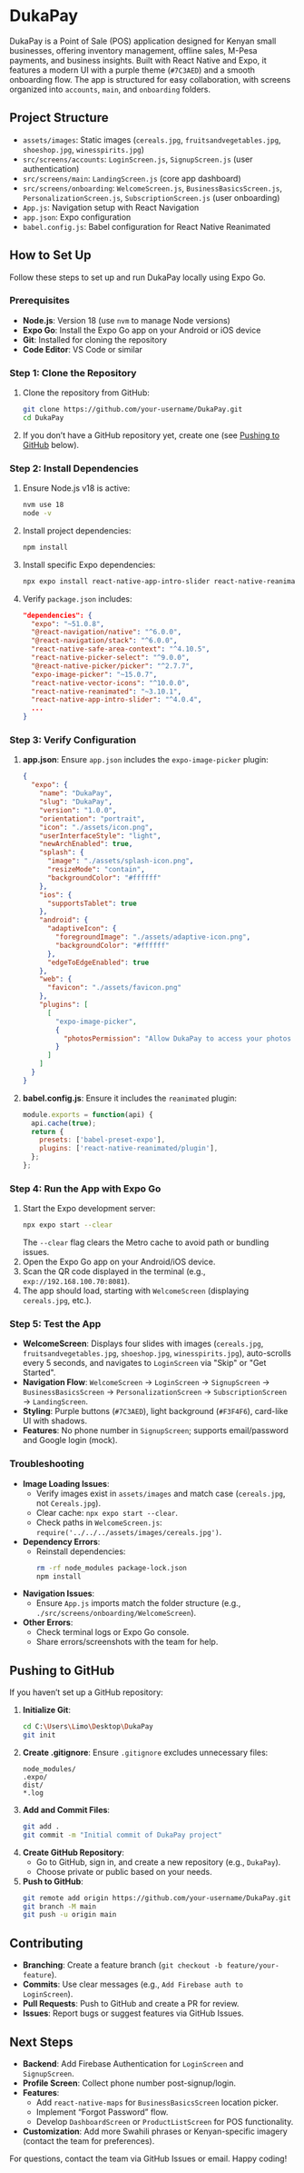 # DukaPay

DukaPay is a Point of Sale (POS) application designed for Kenyan small businesses, offering inventory management, offline sales, M-Pesa payments, and business insights. Built with React Native and Expo, it features a modern UI with a purple theme (`#7C3AED`) and a smooth onboarding flow. The app is structured for easy collaboration, with screens organized into `accounts`, `main`, and `onboarding` folders.

## Project Structure
- `assets/images`: Static images (`cereals.jpg`, `fruitsandvegetables.jpg`, `shoeshop.jpg`, `winesspirits.jpg`)
- `src/screens/accounts`: `LoginScreen.js`, `SignupScreen.js` (user authentication)
- `src/screens/main`: `LandingScreen.js` (core app dashboard)
- `src/screens/onboarding`: `WelcomeScreen.js`, `BusinessBasicsScreen.js`, `PersonalizationScreen.js`, `SubscriptionScreen.js` (user onboarding)
- `App.js`: Navigation setup with React Navigation
- `app.json`: Expo configuration
- `babel.config.js`: Babel configuration for React Native Reanimated

## How to Set Up
Follow these steps to set up and run DukaPay locally using Expo Go.

### Prerequisites
- **Node.js**: Version 18 (use `nvm` to manage Node versions)
- **Expo Go**: Install the Expo Go app on your Android or iOS device
- **Git**: Installed for cloning the repository
- **Code Editor**: VS Code or similar

### Step 1: Clone the Repository
1. Clone the repository from GitHub:
   ```bash
   git clone https://github.com/your-username/DukaPay.git
   cd DukaPay
   ```
2. If you don’t have a GitHub repository yet, create one (see [Pushing to GitHub](#pushing-to-github) below).

### Step 2: Install Dependencies
1. Ensure Node.js v18 is active:
   ```bash
   nvm use 18
   node -v
   ```
2. Install project dependencies:
   ```bash
   npm install
   ```
3. Install specific Expo dependencies:
   ```bash
   npx expo install react-native-app-intro-slider react-native-reanimated react-native-safe-area-context react-native-picker-select @react-native-picker/picker expo-image-picker react-native-vector-icons
   ```
4. Verify `package.json` includes:
   ```json
   "dependencies": {
     "expo": "~51.0.8",
     "@react-navigation/native": "^6.0.0",
     "@react-navigation/stack": "^6.0.0",
     "react-native-safe-area-context": "^4.10.5",
     "react-native-picker-select": "^9.0.0",
     "@react-native-picker/picker": "^2.7.7",
     "expo-image-picker": "~15.0.7",
     "react-native-vector-icons": "^10.0.0",
     "react-native-reanimated": "~3.10.1",
     "react-native-app-intro-slider": "^4.0.4",
     ...
   }
   ```

### Step 3: Verify Configuration
1. **app.json**:
   Ensure `app.json` includes the `expo-image-picker` plugin:
   ```json
   {
     "expo": {
       "name": "DukaPay",
       "slug": "DukaPay",
       "version": "1.0.0",
       "orientation": "portrait",
       "icon": "./assets/icon.png",
       "userInterfaceStyle": "light",
       "newArchEnabled": true,
       "splash": {
         "image": "./assets/splash-icon.png",
         "resizeMode": "contain",
         "backgroundColor": "#ffffff"
       },
       "ios": {
         "supportsTablet": true
       },
       "android": {
         "adaptiveIcon": {
           "foregroundImage": "./assets/adaptive-icon.png",
           "backgroundColor": "#ffffff"
         },
         "edgeToEdgeEnabled": true
       },
       "web": {
         "favicon": "./assets/favicon.png"
       },
       "plugins": [
         [
           "expo-image-picker",
           {
             "photosPermission": "Allow DukaPay to access your photos to upload a business logo."
           }
         ]
       ]
     }
   }
   ```
2. **babel.config.js**:
   Ensure it includes the `reanimated` plugin:
   ```javascript
   module.exports = function(api) {
     api.cache(true);
     return {
       presets: ['babel-preset-expo'],
       plugins: ['react-native-reanimated/plugin'],
     };
   };
   ```

### Step 4: Run the App with Expo Go
1. Start the Expo development server:
   ```bash
   npx expo start --clear
   ```
   The `--clear` flag clears the Metro cache to avoid path or bundling issues.
2. Open the Expo Go app on your Android/iOS device.
3. Scan the QR code displayed in the terminal (e.g., `exp://192.168.100.70:8081`).
4. The app should load, starting with `WelcomeScreen` (displaying `cereals.jpg`, etc.).

### Step 5: Test the App
- **WelcomeScreen**: Displays four slides with images (`cereals.jpg`, `fruitsandvegetables.jpg`, `shoeshop.jpg`, `winesspirits.jpg`), auto-scrolls every 5 seconds, and navigates to `LoginScreen` via "Skip" or "Get Started".
- **Navigation Flow**: `WelcomeScreen` → `LoginScreen` → `SignupScreen` → `BusinessBasicsScreen` → `PersonalizationScreen` → `SubscriptionScreen` → `LandingScreen`.
- **Styling**: Purple buttons (`#7C3AED`), light background (`#F3F4F6`), card-like UI with shadows.
- **Features**: No phone number in `SignupScreen`; supports email/password and Google login (mock).

### Troubleshooting
- **Image Loading Issues**:
  - Verify images exist in `assets/images` and match case (`cereals.jpg`, not `Cereals.jpg`).
  - Clear cache: `npx expo start --clear`.
  - Check paths in `WelcomeScreen.js`: `require('../../../assets/images/cereals.jpg')`.
- **Dependency Errors**:
  - Reinstall dependencies:
    ```bash
    rm -rf node_modules package-lock.json
    npm install
    ```
- **Navigation Issues**:
  - Ensure `App.js` imports match the folder structure (e.g., `./src/screens/onboarding/WelcomeScreen`).
- **Other Errors**:
  - Check terminal logs or Expo Go console.
  - Share errors/screenshots with the team for help.

## Pushing to GitHub
If you haven’t set up a GitHub repository:
1. **Initialize Git**:
   ```bash
   cd C:\Users\Limo\Desktop\DukaPay
   git init
   ```
2. **Create .gitignore**:
   Ensure `.gitignore` excludes unnecessary files:
   ```
   node_modules/
   .expo/
   dist/
   *.log
   ```
3. **Add and Commit Files**:
   ```bash
   git add .
   git commit -m "Initial commit of DukaPay project"
   ```
4. **Create GitHub Repository**:
   - Go to GitHub, sign in, and create a new repository (e.g., `DukaPay`).
   - Choose private or public based on your needs.
5. **Push to GitHub**:
   ```bash
   git remote add origin https://github.com/your-username/DukaPay.git
   git branch -M main
   git push -u origin main
   ```

## Contributing
- **Branching**: Create a feature branch (`git checkout -b feature/your-feature`).
- **Commits**: Use clear messages (e.g., `Add Firebase auth to LoginScreen`).
- **Pull Requests**: Push to GitHub and create a PR for review.
- **Issues**: Report bugs or suggest features via GitHub Issues.

## Next Steps
- **Backend**: Add Firebase Authentication for `LoginScreen` and `SignupScreen`.
- **Profile Screen**: Collect phone number post-signup/login.
- **Features**:
  - Add `react-native-maps` for `BusinessBasicsScreen` location picker.
  - Implement “Forgot Password” flow.
  - Develop `DashboardScreen` or `ProductListScreen` for POS functionality.
- **Customization**: Add more Swahili phrases or Kenyan-specific imagery (contact the team for preferences).

For questions, contact the team via GitHub Issues or email. Happy coding!